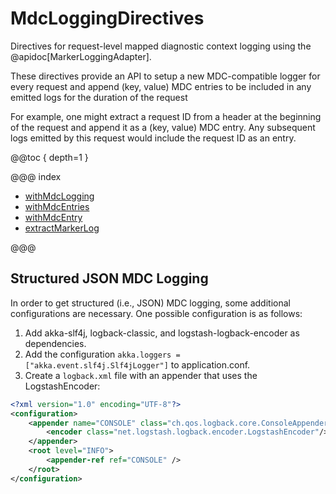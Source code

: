 # MdcLoggingDirectives

Directives for request-level mapped diagnostic context logging using the @apidoc[MarkerLoggingAdapter]. 

These directives provide an API to setup a new MDC-compatible logger for every request and append (key, value) MDC entries to be included in any emitted logs for the duration of the request 

For example, one might extract a request ID from a header at the beginning of the request and append it as a (key, value) MDC entry.
Any subsequent logs emitted by this request would include the request ID as an entry.

@@toc { depth=1 }

@@@ index

* [withMdcLogging](withMdcLogging.md)
* [withMdcEntries](withMdcEntries.md)
* [withMdcEntry](withMdcEntry.md)
* [extractMarkerLog](extractMarkerLog.md)

@@@

## Structured JSON MDC Logging

In order to get structured (i.e., JSON) MDC logging, some additional configurations are necessary. 
One possible configuration is as follows:

1. Add akka-slf4j, logback-classic, and logstash-logback-encoder as dependencies.
2. Add the configuration `akka.loggers = ["akka.event.slf4j.Slf4jLogger"]` to application.conf.
3. Create a `logback.xml` file with an appender that uses the LogstashEncoder:

```xml
<?xml version="1.0" encoding="UTF-8"?>
<configuration>
    <appender name="CONSOLE" class="ch.qos.logback.core.ConsoleAppender">
        <encoder class="net.logstash.logback.encoder.LogstashEncoder"/>
    </appender>
    <root level="INFO">
        <appender-ref ref="CONSOLE" />
    </root>
</configuration>
```  

